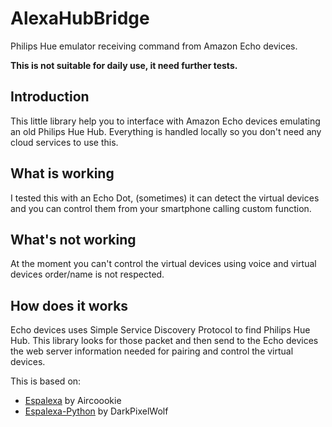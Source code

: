 # AlexaHubBridge
Philips Hue emulator receiving command from Amazon Echo devices.

**This is not suitable for daily use, it need further tests.**

## Introduction

This little library help you to interface with Amazon Echo devices emulating an old Philips Hue Hub. Everything is handled locally so you don't need any cloud services to use this.

## What is working

I tested this with an Echo Dot, (sometimes) it can detect the virtual devices and you can control them from your smartphone calling custom function.

## What's not working

At the moment you can't control the virtual devices using voice and virtual devices order/name is not respected.

## How does it works

Echo devices uses Simple Service Discovery Protocol to find Philips Hue Hub. This library looks for those packet and then send to the Echo devices the web server information needed for pairing and control the virtual devices.

This is based on:
* [Espalexa](https://github.com/Aircoookie/Espalexa) by Aircoookie 
* [Espalexa-Python](https://github.com/DarkPixelWolf/Espalexa-Python) by DarkPixelWolf
